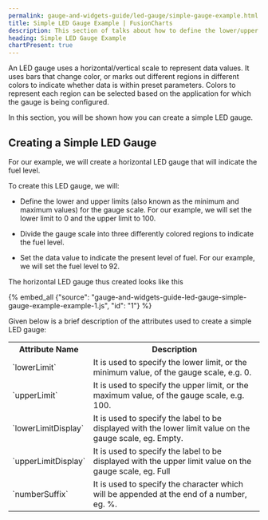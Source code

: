 ```yaml
---
permalink: gauge-and-widgets-guide/led-gauge/simple-gauge-example.html
title: Simple LED Gauge Example | FusionCharts
description: This section of talks about how to define the lower/upper limits for the gauge scale. How to divide the gauge scale into three different colored regions, etc
heading: Simple LED Gauge Example
chartPresent: true
---
```


An LED gauge uses a horizontal/vertical scale to represent data values. It uses bars that change color, or marks out different regions in different colors to indicate whether data is within preset parameters. Colors to represent each region can be selected based on the application for which the gauge is being configured.

In this section, you will be shown how you can create a simple LED gauge.

## Creating a Simple LED Gauge

For our example, we will create a horizontal LED gauge that will indicate the fuel level.

To create this LED gauge, we will:

* Define the lower and upper limits (also known as the minimum and maximum values) for the gauge scale. For our example, we will set the lower limit to 0 and the upper limit to 100.

* Divide the gauge scale into three differently colored regions to indicate the fuel level.

* Set the data value to indicate the present level of fuel. For our example, we will set the fuel level to 92.

The horizontal LED gauge thus created looks like this

{% embed_all {"source": "gauge-and-widgets-guide-led-gauge-simple-gauge-example-example-1.js", "id": "1"} %}

Given below is a brief description of the attributes used to create a simple LED gauge:

<table>
  <tr>
    <th>Attribute Name</th>
    <th>Description</th>
  </tr>
  <tr>
    <td>`lowerLimit`</td>
    <td>It is used to specify the lower limit, or the minimum value, of the gauge scale, e.g. 0.</td>
  </tr>
  <tr>
    <td>`upperLimit`</td>
    <td>It is used to specify the upper limit, or the maximum value, of the gauge scale, e.g. 100.</td>
  </tr>
  <tr>
    <td>`lowerLimitDisplay`</td>
    <td>It is used to specify the label to be displayed with the lower limit value on the gauge scale, eg. Empty.</td>
  </tr>
  <tr>
    <td>`upperLimitDisplay`</td>
    <td>It is used to specify the label to be displayed with the upper limit value on the gauge scale, eg. Full</td>
  </tr>
  <tr>
    <td>`numberSuffix`</td>
    <td>It is used to specify the character which will be appended at the end of a number, eg. %.</td>
  </tr>
</table>